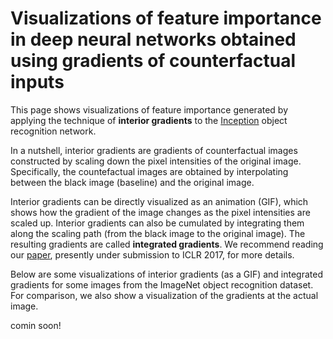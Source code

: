 # Visualizations of feature importance in deep neural networks obtained using gradients of counterfactual inputs

This page shows visualizations of feature importance generated by applying the
technique of **interior gradients** to the [Inception][incp-paper] object recognition network.

In a nutshell, interior gradients are gradients of counterfactual images constructed
by scaling down the pixel intensities of the original image. Specifically, the
countefactual images are obtained by interpolating between the black image
(baseline) and the original image.

Interior gradients can be directly visualized as an animation (GIF), which shows
how the gradient of the image changes as the pixel intensities are scaled up.
Interior gradients can also be cumulated by integrating them along the scaling
path (from the black image to the original image). The resulting gradients are
called **integrated gradients**. We recommend reading our
[paper][iclr-submission], presently under submission
to ICLR 2017, for more details.

Below are some visualizations of interior gradients (as a GIF) and integrated
gradients for some images from the ImageNet object recognition dataset. For
comparison, we also show a visualization of the gradients at the actual image.

comin soon!

[incp-paper]:http://www.cv-foundation.org/openaccess/content_cvpr_2015/papers/Szegedy_Going_Deeper_With_2015_CVPR_paper.pdf
[iclr-submission]:http://104.155.136.4:3000/pdf?id=rJzaDdYxx
